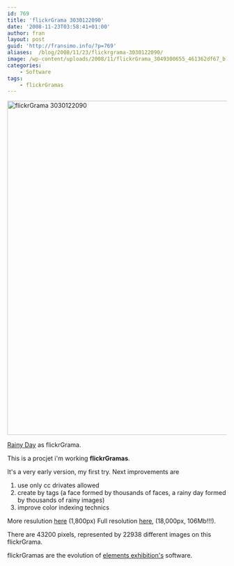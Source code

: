 ```yaml
---
id: 769
title: 'flickrGrama 3030122090'
date: '2008-11-23T03:58:41+01:00'
author: fran
layout: post
guid: 'http://fransimo.info/?p=769'
aliases:  /blog/2008/11/23/flickrgrama-3030122090/
image: /wp-content/uploads/2008/11/flickrGrama_3049300655_461362df67_b.jpg
categories:
    - Software
tags:
    - flickrGramas
---
```


<a href="http://www.flickr.com/photos/fransimo/3049300655/" title="flickrGrama 3030122090 por Fran Simó, en Flickr"><img src="http://fransimo.info/wp-content/uploads/2008/11/3049300655_461362df67_b.jpg" width="1024" height="768" alt="flickrGrama 3030122090"></a>

<a href="http://www.flickr.com/photos/summerfeelings/3030122090/">Rainy Day</a> as flickrGrama.

This is a procjet i'm working <strong>flickrGramas</strong>.

It's a very early version, my first try. Next improvements are
1) use only cc drivates allowed
2) create by tags (a face formed by thousands of faces, a rainy day formed by thousands of rainy images)
3) improve color indexing technics

More resulution <a href="http://fransimo.info/wp-content/uploads/2008/11/3049300655_8ca88c85b5_o.jpg">here</a> (1,800px)
Full resolution <a href="http://entregas.fransimo.info/flickrGramas/3030122090/fG_3030122090_ps.jpg">here</a>, (18,000px, 106Mb!!!).

There are 43200 pixels, represented by 22938 different images on this flickrGrama.

flickrGramas are the evolution of <a href="http://elements-barcelona.com/">elements exhibition's</a> software.